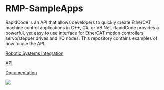 # RMP-SampleApps
RapidCode is an API that allows developers to quickly create EtherCAT machine control applications in C++, C#, or VB.Net. 
RapidCode provides a powerful, yet easy to use interface for EtherCAT motion controllers, servo/stepper drives and I/O nodes. 
This repository contains examples of how to use the API.

[Robotic Systems Integration](https://roboticsys.com)


[API](https://rapidcode.roboticsys.com/)


[Documentation](https://docs.roboticsys.com/)

<img src="https://roboticsys.com/wp-content/uploads/RoboticSys_Logo_small.png">


